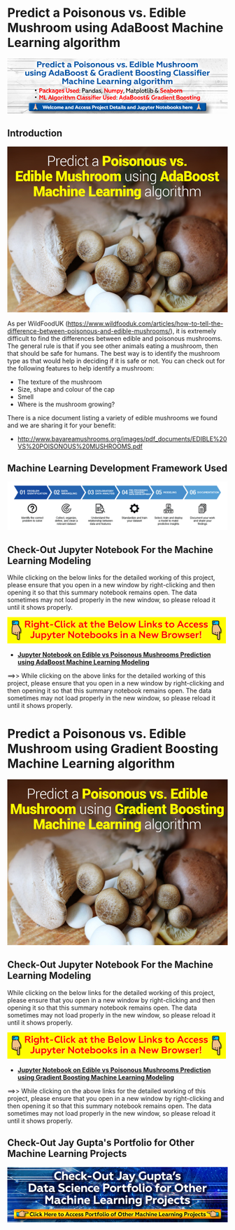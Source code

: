 # Predict a Poisonous vs. Edible Mushroom using AdaBoost Machine Learning algorithm

<p align="center">
<img src="https://github.com/jayguptacal/portfolio/blob/main/image/Poisonous_Edible_Mushroom_welcome.jpg">
</p>

## Introduction ##

<p align="center">
<img src="https://github.com/jayguptacal/portfolio/blob/main/image/poisonous_edible_mushrooms1.jpg">
</p>

As per WildFoodUK (https://www.wildfooduk.com/articles/how-to-tell-the-difference-between-poisonous-and-edible-mushrooms/), it is extremely difficult to find the differences between edible and poisonous mushrooms. The general rule is that if you see other animals eating a mushroom, then that should be safe for humans. The best way is to identify the mushroom type as that would help in deciding if it is safe or not. You can check out for the following features to help identify a mushroom:

- The texture of the mushroom
- Size, shape and colour of the cap
- Smell
- Where is the mushroom growing?

There is a nice document listing a variety of edible mushrooms we found and we are sharing it for your benefit:

- http://www.bayareamushrooms.org/images/pdf_documents/EDIBLE%20VS%20POISONOUS%20MUSHROOMS.pdf

## Machine Learning Development Framework Used ##
<p align="center">
<img src="https://github.com/jayguptacal/portfolio/blob/main/image/MLmethodology.jpg">
</p>

## Check-Out Jupyter Notebook For the Machine Learning Modeling ##

While clicking on the below links for the detailed working of this project, please ensure that you open in a new window by right-clicking and then opening it so that this summary notebook remains open. The data sometimes may not load properly in the new window, so please reload it until it shows properly.

<img src="https://github.com/jayguptacal/portfolio/blob/main/image/bannerOpenNotebooks.jpg">

* <a href="https://github.com/jayguptacal/HealthAndPharma/blob/main/EdiblePoisonousMushrooms/edible_poisonous_mushroom_adaboost.ipynb" target="_blank"><b>Jupyter Notebook on Edible vs Poisonous Mushrooms Prediction using AdaBoost Machine Learning Modeling</b></a>

==>> While clicking on the above links for the detailed working of this project, please ensure that you open in a new window by right-clicking and then opening it so that this summary notebook remains open. The data sometimes may not load properly in the new window, so please reload it until it shows properly.

# Predict a Poisonous vs. Edible Mushroom using Gradient Boosting Machine Learning algorithm

<p align="center">
<img src="https://github.com/jayguptacal/portfolio/blob/main/image/poisonous_edible_gradientboost.jpg">
</p>

## Check-Out Jupyter Notebook For the Machine Learning Modeling ##

While clicking on the below links for the detailed working of this project, please ensure that you open in a new window by right-clicking and then opening it so that this summary notebook remains open. The data sometimes may not load properly in the new window, so please reload it until it shows properly.

<img src="https://github.com/jayguptacal/portfolio/blob/main/image/bannerOpenNotebooks.jpg">

* <a href="https://github.com/jayguptacal/HealthAndPharma/blob/main/EdiblePoisonousMushrooms/edible_poisonous_gradientboosting.ipynb" target="_blank"><b>Jupyter Notebook on Edible vs Poisonous Mushrooms Prediction using Gradient Boosting Machine Learning Modeling</b></a>

==>> While clicking on the above links for the detailed working of this project, please ensure that you open in a new window by right-clicking and then opening it so that this summary notebook remains open. The data sometimes may not load properly in the new window, so please reload it until it shows properly.

## Check-Out Jay Gupta's Portfolio for Other Machine Learning Projects ##
<p align="center">
<a href="https://jayguptacal.github.io/portfolio/" target="_blank"><img src="https://github.com/jayguptacal/portfolio/blob/main/image/FullPortfolioBanner.jpg"></a>
</p>

